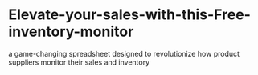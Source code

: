 # Elevate-your-sales-with-this-Free-inventory-monitor
a game-changing spreadsheet designed to revolutionize how product suppliers monitor their sales and inventory
